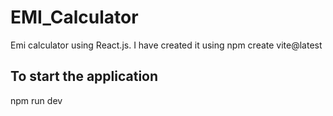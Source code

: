 # EMI_Calculator
Emi calculator using React.js. I have created it using npm create vite@latest
## To start the application 
npm run dev
